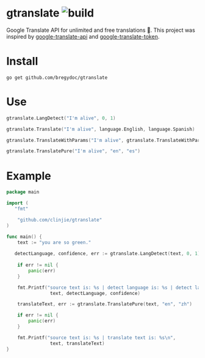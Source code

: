 # gtranslate ![build](https://travis-ci.com/bregydoc/gtranslate.svg?branch=master)

Google Translate API for unlimited and free translations 📢.
This project was inspired by [google-translate-api](https://github.com/matheuss/google-translate-api) and [google-translate-token](https://github.com/matheuss/google-translate-token).

# Install

    go get github.com/bregydoc/gtranslate

# Use

```go
gtranslate.LangDetect("I'm alive", 0, 1)
```

```go
gtranslate.Translate("I'm alive", language.English, language.Spanish)
```

```go
gtranslate.TranslateWithParams("I'm alive", gtranslate.TranslateWithParams{From: "en", To: "es"})
```

```go
gtranslate.TranslatePure("I'm alive", "en", "es")
```

# Example

```go
package main

import (
   "fmt"

	"github.com/clinjie/gtranslate"
)

func main() {
	text := "you are so green."
   
   detectLanguage, confidence, err := gtranslate.LangDetect(text, 0, 1)
   
	if err != nil {
		panic(err)
	}

	fmt.Printf("source text is: %s | detect language is: %s | detect language conf is: %f\n", 
				text, detectLanguage, confidence)

	translateText, err := gtranslate.TranslatePure(text, "en", "zh")

	if err != nil {
		panic(err)
	}

	fmt.Printf("source text is: %s | translate text is: %s\n", 
				text, translateText)
}
```
